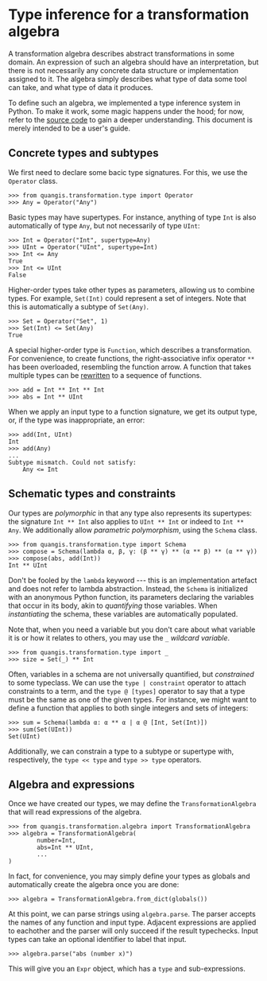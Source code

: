 # Type inference for a transformation algebra

A transformation algebra describes abstract transformations in some domain. An 
expression of such an algebra should have an interpretation, but there is not 
necessarily any concrete data structure or implementation assigned to it. The 
algebra simply describes what type of data some tool can take, and what type 
of data it produces.

To define such an algebra, we implemented a type inference system in Python. 
To make it work, some magic happens under the hood; for now, refer to the 
[source code](../quangis/transformation/type.py) to gain a deeper 
understanding. This document is merely intended to be a user's guide.


## Concrete types and subtypes

We first need to declare some bacic type signatures. For this, we use the 
`Operator` class. 

    >>> from quangis.transformation.type import Operator
    >>> Any = Operator("Any")

Basic types may have supertypes. For instance, anything of type `Int` is also 
automatically of type `Any`, but not necessarily of type `UInt`:

    >>> Int = Operator("Int", supertype=Any)
    >>> UInt = Operator("UInt", supertype=Int)
    >>> Int <= Any
    True
    >>> Int <= UInt
    False

Higher-order types take other types as parameters, allowing us to combine 
types. For example, `Set(Int)` could represent a set of integers. Note that 
this is automatically a subtype of `Set(Any)`.

    >>> Set = Operator("Set", 1)
    >>> Set(Int) <= Set(Any)
    True

A special higher-order type is `Function`, which describes a transformation. 
For convenience, to create functions, the right-associative infix operator 
`**` has been overloaded, resembling the function arrow. A function that takes 
multiple types can be [rewritten](https://en.wikipedia.org/wiki/Currying) to a 
sequence of functions.

    >>> add = Int ** Int ** Int
    >>> abs = Int ** UInt

When we apply an input type to a function signature, we get its output type, 
or, if the type was inappropriate, an error:

    >>> add(Int, UInt)
    Int
    >>> add(Any)
    ...
    Subtype mismatch. Could not satisfy:
        Any <= Int


## Schematic types and constraints

Our types are *polymorphic* in that any type also represents its supertypes: 
the signature `Int ** Int` also applies to `UInt ** Int` or indeed to `Int ** 
Any`. We additionally allow *parametric polymorphism*, using the `Schema` 
class.

    >>> from quangis.transformation.type import Schema
    >>> compose = Schema(lambda α, β, γ: (β ** γ) ** (α ** β) ** (α ** γ))
    >>> compose(abs, add(Int))
    Int ** UInt

Don't be fooled by the `lambda` keyword --- this is an implementation artefact 
and does not refer to lambda abstraction. Instead, the `Schema` is initialized 
with an anonymous Python function, its parameters declaring the variables that 
occur in its body, akin to *quantifying* those variables. When *instantiating* 
the schema, these variables are automatically populated.

Note that, when you need a variable but you don't care about what variable it 
is or how it relates to others, you may use the `_` *wildcard variable*.

    >>> from quangis.transformation.type import _
    >>> size = Set(_) ** Int

Often, variables in a schema are not universally quantified, but *constrained* 
to some typeclass. We can use the `type | constraint` operator to attach 
constraints to a term, and the `type @ [types]` operator to say that a type 
must be the same as one of the given types. For instance, we might want to 
define a function that applies to both single integers and sets of integers:

    >>> sum = Schema(lambda α: α ** α | α @ [Int, Set(Int)])
    >>> sum(Set(UInt))
    Set(UInt)

Additionally, we can constrain a type to a subtype or supertype with, 
respectively, the `type << type` and `type >> type` operators.


## Algebra and expressions

Once we have created our types, we may define the `TransformationAlgebra` that 
will read expressions of the algebra.

    >>> from quangis.transformation.algebra import TransformationAlgebra
    >>> algebra = TransformationAlgebra(
            number=Int,
            abs=Int ** UInt,
            ...
    )

In fact, for convenience, you may simply define your types as globals and 
automatically create the algebra once you are done:

    >>> algebra = TransformationAlgebra.from_dict(globals())

At this point, we can parse strings using `algebra.parse`. The parser accepts 
the names of any function and input type. Adjacent expressions are applied to 
eachother and the parser will only succeed if the result typechecks. Input 
types can take an optional identifier to label that input.

    >>> algebra.parse("abs (number x)")

This will give you an `Expr` object, which has a `type` and sub-expressions.
